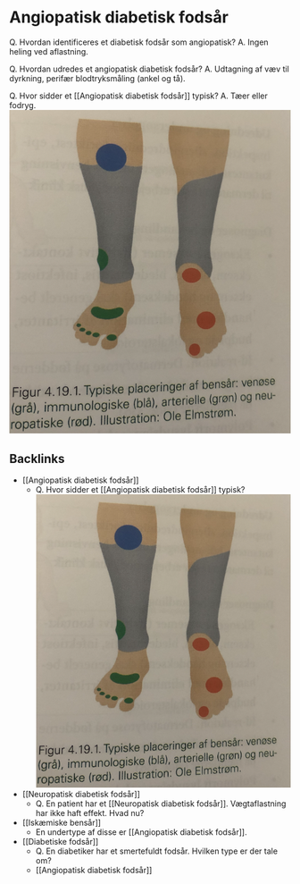 # Angiopatisk diabetisk fodsår
Q. Hvordan identificeres et diabetisk fodsår som angiopatisk?
A. Ingen heling ved aflastning. 

Q. Hvordan udredes et angiopatisk diabetisk fodsår?
A. Udtagning af væv til dyrkning, perifær blodtryksmåling (ankel og tå).

Q. Hvor sidder et [[Angiopatisk diabetisk fodsår]] typisk?
A. Tæer eller fodryg.
![](BearImages/571434A5-E8B0-4F67-9269-1D0E968E7B24-62499-00007B8AE41283A1/23B8BF26-1E95-4DCD-AEBC-34722EB6CB27.png)

## Backlinks
* [[Angiopatisk diabetisk fodsår]]
	* Q. Hvor sidder et [[Angiopatisk diabetisk fodsår]] typisk?
![](BearImages/571434A5-E8B0-4F67-9269-1D0E968E7B24-62499-00007B8AE41283A1/23B8BF26-1E95-4DCD-AEBC-34722EB6CB27.png)
* [[Neuropatisk diabetisk fodsår]]
	* Q. En patient har et [[Neuropatisk diabetisk fodsår]]. Vægtaflastning har ikke haft effekt. Hvad nu?
* [[Iskæmiske bensår]]
	* En undertype af disse er [[Angiopatisk diabetisk fodsår]].
* [[Diabetiske fodsår]]
	* Q. En diabetiker har et smertefuldt fodsår. Hvilken type er der tale om?
	* [[Angiopatisk diabetisk fodsår]]

<!-- #anki/tag/med/Orto #anki/deck/Medicine #anki/tag/med/Endocrinology -->

<!-- {BearID:BDAC9FE4-F35A-44A7-A882-51BA3EA9EC4E-71605-0000A1487BBA572E} -->
